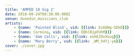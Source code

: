 ```yaml
---
title: 'AMPED 18 Gig 2'
date: 2018-08-24T08:30:00.000Z
venue: dunedin_musicians_club
artists:
    - {name: 'Painted Blind', vid: [{link: bi6QNq-5Dk8}]}
    - {name: Carmina, vid: [{link: EBhlBjpFUhM}]}
    - {name: '4am Calls', vid: [{link: eohEZOvXovg}]}
    - {name: 'Mary Berry', vid: [{link: _WM_h4Yj-yA}]}
cover: ./cover.jpg
---
```

